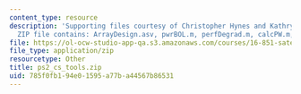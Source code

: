 ```yaml
---
content_type: resource
description: 'Supporting files courtesy of Christopher Hynes and Kathryn Weiss. The
  ZIP file contains: ArrayDesign.asv, pwrBOL.m, perfDegrad.m, calcPW.m, and ArrayDesign.m.'
file: https://ol-ocw-studio-app-qa.s3.amazonaws.com/courses/16-851-satellite-engineering-fall-2003/785f0fb194e01595a77ba44567b86531_ps2_cs_tools.zip
file_type: application/zip
resourcetype: Other
title: ps2_cs_tools.zip
uid: 785f0fb1-94e0-1595-a77b-a44567b86531
---
```

